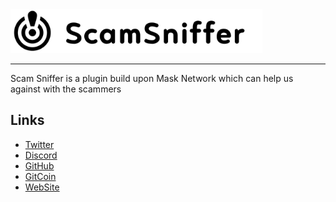 <!-- markdownlint-disable no-inline-html first-line-heading -->
<a href="https://scamsniffer.io/?utm_source=git-repo-logo">
  <img src="https://github.com/scamsniffer/landingpage/blob/main/assets/logo-black.png?raw=true"
     height="70" title="([I:b])" alt="([I:b])">
</a>
<!-- markdownlint-enable no-inline-html first-line-heading -->

*****

Scam Sniffer is a plugin build upon Mask Network which can help us against with the scammers

## Links

- [Twitter](https://twitter.com/scamsniffer_)
- [Discord](https://discord.com/invite/q6pJMAbeH7)
- [GitHub](https://github.com/scamsniffer)
- [GitCoin](https://gitcoin.co/grants/6049/scam-sniffer)
- [WebSite](https://scamsniffer.io/?utm_source=git-repo)
